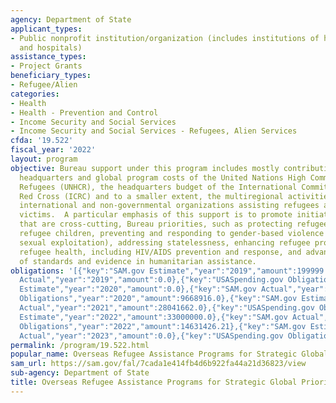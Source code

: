 ```yaml
---
agency: Department of State
applicant_types:
- Public nonprofit institution/organization (includes institutions of higher education
  and hospitals)
assistance_types:
- Project Grants
beneficiary_types:
- Refugee/Alien
categories:
- Health
- Health - Prevention and Control
- Income Security and Social Services
- Income Security and Social Services - Refugees, Alien Services
cfda: '19.522'
fiscal_year: '2022'
layout: program
objective: Bureau support under this program includes mostly contributions to the
  headquarters and global program costs of the United Nations High Commissioner for
  Refugees (UNHCR), the headquarters budget of the International Committee of the
  Red Cross (ICRC) and to a smaller extent, the multiregional activities of other
  international and non-governmental organizations assisting refugees and other conflict
  victims.  A particular emphasis of this support is to promote initiatives in areas
  that are cross-cutting, Bureau priorities, such as protecting refugee women and
  refugee children, preventing and responding to gender-based violence (including
  sexual exploitation), addressing statelessness, enhancing refugee protection, improving
  refugee health, including HIV/AIDS prevention and response, and advancing the use
  of standards and evidence in humanitarian assistance.
obligations: '[{"key":"SAM.gov Estimate","year":"2019","amount":199999.0},{"key":"SAM.gov
  Actual","year":"2019","amount":0.0},{"key":"USASpending.gov Obligations","year":"2019","amount":7647997.71},{"key":"SAM.gov
  Estimate","year":"2020","amount":0.0},{"key":"SAM.gov Actual","year":"2020","amount":6973995.0},{"key":"USASpending.gov
  Obligations","year":"2020","amount":9668916.0},{"key":"SAM.gov Estimate","year":"2021","amount":7200000.0},{"key":"SAM.gov
  Actual","year":"2021","amount":28041662.0},{"key":"USASpending.gov Obligations","year":"2021","amount":23439689.22},{"key":"SAM.gov
  Estimate","year":"2022","amount":33000000.0},{"key":"SAM.gov Actual","year":"2022","amount":11978989.0},{"key":"USASpending.gov
  Obligations","year":"2022","amount":14631426.21},{"key":"SAM.gov Estimate","year":"2023","amount":0.0},{"key":"SAM.gov
  Actual","year":"2023","amount":0.0},{"key":"USASpending.gov Obligations","year":"2023","amount":-61457.81}]'
permalink: /program/19.522.html
popular_name: Overseas Refugee Assistance Programs for Strategic Global Priorities
sam_url: https://sam.gov/fal/7cada1e414fb4d6b922fa44a21d36823/view
sub-agency: Department of State
title: Overseas Refugee Assistance Programs for Strategic Global Priorities
---
```

